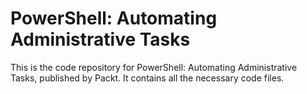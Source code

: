 # PowerShell: Automating Administrative Tasks
This is the code repository for PowerShell: Automating Administrative Tasks, published by Packt. It contains all the necessary code files.
